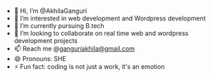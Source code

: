 - 👋 Hi, I’m @AkhilaGanguri
- 👀 I’m interested in web development and Wordpress development
- 🌱 I’m currently pursuing B.tech 
- 💞️ I’m looking to collaborate on real time web and wordpress development projects
- 📫 Reach me @ganguriakhila@gmail.com
- 😄 Pronouns: SHE
- ⚡ Fun fact: coding is not just a work, it's an emotion

<!---
AkhilaGanguri/AkhilaGanguri is a ✨ special ✨ repository because its `README.md` (this file) appears on your GitHub profile.
You can click the Preview link to take a look at your changes.
--->
